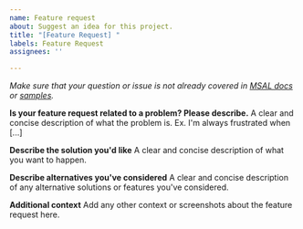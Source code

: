 ```yaml
---
name: Feature request
about: Suggest an idea for this project.
title: "[Feature Request] "
labels: Feature Request
assignees: ''

---
```

_Make sure that your question or issue is not already covered in [MSAL docs](https://learn.microsoft.com/en-us/entra/msal/dotnet/) or [samples](https://learn.microsoft.com/en-us/azure/active-directory/develop/sample-v2-code?tabs=apptype)._

**Is your feature request related to a problem? Please describe.**
A clear and concise description of what the problem is. Ex. I'm always frustrated when [...]

**Describe the solution you'd like**
A clear and concise description of what you want to happen.

**Describe alternatives you've considered**
A clear and concise description of any alternative solutions or features you've considered.

**Additional context**
Add any other context or screenshots about the feature request here.
